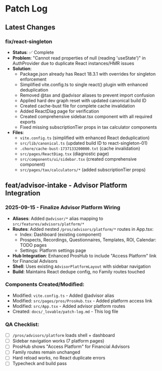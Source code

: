 # Patch Log

## Latest Changes

### fix/react-singleton  
- **Status**: ✅ Complete  
- **Problem**: "Cannot read properties of null (reading 'useState')" in AuthProvider due to duplicate React instances/HMR issues
- **Solution**:
  - Package.json already has React 18.3.1 with overrides for singleton enforcement
  - Simplified vite.config.ts to single react() plugin with enhanced deduplication
  - Removed @tax and @advisor aliases to prevent import confusion
  - Applied hard dev graph reset with updated canonical build ID
  - Created cache-bust file for complete cache invalidation
  - Added ReactDiag page for verification
  - Created comprehensive sidebar.tsx component with all required exports
  - Fixed missing subscriptionTier props in tax calculator components
- **Files**:
  - `vite.config.ts` (simplified with enhanced React deduplication)
  - `src/lib/canonical.ts` (updated build ID to react-singleton-01)
  - `.chore/cache-bust-1737133200000.txt` (cache invalidation)
  - `src/pages/ReactDiag.tsx` (diagnostic page)
  - `src/components/ui/sidebar.tsx` (created comprehensive component)
  - `src/pages/tax/calculators/*` (added subscriptionTier props)

## feat/advisor-intake - Advisor Platform Integration

### 2025-09-15 - Finalize Advisor Platform Wiring
- **Aliases**: Added `@advisor/*` alias mapping to `src/features/advisors/platform/*`
- **Routes**: Added nested `/pros/advisors/platform/*` routes in App.tsx:
  - Index: Dashboard (existing component)
  - Prospects, Recordings, Questionnaires, Templates, ROI, Calendar: TODO pages
  - Settings: Platform settings page
- **Hub Integration**: Enhanced ProsHub to include "Access Platform" link for Financial Advisors
- **Shell**: Uses existing `AdvisorPlatformLayout` with sidebar navigation
- **Build**: Maintains React dedupe config, no Family routes touched

### Components Created/Modified:
- Modified: `vite.config.ts` - Added @advisor alias
- Modified: `src/pages/pros/ProsHub.tsx` - Added platform access link
- Modified: `src/App.tsx` - Added advisor platform routes
- Created: `docs/_lovable/patch-log.md` - This log file

### QA Checklist:
- [ ] `/pros/advisors/platform` loads shell + dashboard
- [ ] Sidebar navigation works (7 platform pages)
- [ ] ProsHub shows "Access Platform" for Financial Advisors
- [ ] Family routes remain unchanged
- [ ] Hard reload works, no React duplicate errors
- [ ] Typecheck and build pass